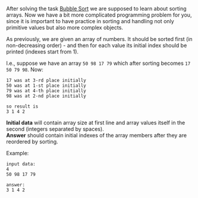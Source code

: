 After solving the task [Bubble Sort](./bubble-sort) we are supposed to learn about sorting arrays. Now we have a bit
more complicated programming problem for you, since it is important to have practice in sorting and handling not
only primitive values but also more complex objects.

As previously, we are given an array of numbers. It should be sorted first (in non-decreasing order) -
and then for each value its initial index should be printed (indexes start from 1).

I.e., suppose we have an array `50 98 17 79` which after sorting becomes `17 50 79 98`. Now:

    17 was at 3-rd place initially
	50 was at 1-st place initially
	79 was at 4-th place initially
	98 was at 2-nd place initially
	
	so result is
	3 1 4 2

**Initial data** will contain array size at first line and array values itself in the second
(integers separated by spaces).  
**Answer** should contain initial indexes of the array members after they are reordered by sorting.

Example:

    input data:
	4
	50 98 17 79
	
	answer:
	3 1 4 2
